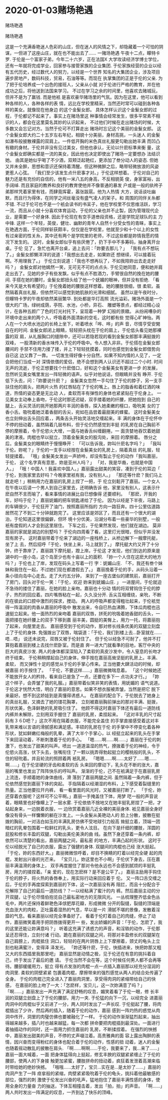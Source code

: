 # 2020-01-03赌场艳遇



赌场艳遇



赌场艳遇


这是一个充满香艳迷人色彩的山庄，但在迷人的风情之下，却隐藏着一个可怕的阴谋，一但进了这座山庄，就在也不能出去了……  一赌场艳遇  午夜十二点，矇特卡罗.  于伦是一个富家子弟，今年二十六岁，正在法国X 大学攻读经济学博士学位， 还有一年就将完成学业，回家参与接管家族的企业集团.  于伦家族经营的企业以经有五代历史，经过数代人的努力，以经是一个世界 知名的大集团企业，涉及项目遍步房地产，数码科技，贸易，石油等等。而现在 执掌集团的正是于伦的父亲. 为了把于伦培养成一个出色的接班人，父亲从小就 对于伦进行严格的教育，并在他成功之后，将他送到法国来学习。  不过在学习之余的时间里，他喜欢去赌城玩，但并不是为了赢钱. 而是他衹 是喜欢豪华赌场里的气氛。因为在这里，他可以看到种各样的人，各种各样的表 情，远比在学校里精采，当然还时常可以碰到各种各样的美女。就像现在他身边 的这个金髮女郎。  具体怎样认识这个金髮女郎的过程，于伦都记不起来了。事实上在赌场里这 种事情会经常发生，很多平常素不相识的人，都会在这里莫名其妙的认识起来， 不过他们时候在走出赌场的时候，大多数又会忘记对方。当然于伦可不打算走出 赌场时忘记这个美丽的金髮女郎。  这个金髮女郎大约二十五岁左右年纪，相貌十分美丽，身材高挑，一头迷人 的金髮如瀑布般披散裸露的双肩上。一件低开胸的米色真丝礼服更勾勒出她丰满 而凹凸有緻的身材。于伦并非没有见过美女，但他也承认，无论以什麽标準来衡 量，这个金髮女郎确实都是一流的美女，因此他也决定即使出了赌场一定要想办 法结识她。  由其是她似乎喝了不少酒，双颊泛起艳红，更添加了叁分动人的姿态. 但她 又并未全醉，思想和意识还保持着清醒。但这种微醉之后，略带轻微放浪的风姿 更惹人心弦。  「我们至少该发生点什麽事才对。」于伦这样想着。  于伦对自己的魅力还是有充份的自信的，他有一米八五的身高，不反相貌英 俊，身家富裕，出手阔绰. 而且家庭的教养和良好的教育使他并不像普通的暴发 户或是一般的纨袴子弟那样凭着家里有钱，而肆竟挥霍，嚣张跋扈。他为人热情 大方，说话谈吐幽默，而且行为得体，在同学之间丝毫没有盛气凌人的架子。和 周围的同伴关糸都不错.  不过于伦可也不是一个衹会读书的书呆子，他在学校里不仅思维活跃，学习 一流，而且从小就十分喜欢体育运动，于伦的父亲也并不止製，因为管理现代企 业，是需要一个好身体. 因此于伦现在有空手道叁段资格，还是学院足球队的主 力中锋.  这样一个年轻，英俊，健壮、幽默的青年人自然十分受女性的青睐，事实上 在艳遇方面，于伦同样斩获颇丰，仅仅是在学校里，他就至少和十个以上的女性 有过亲密的性关糸，其中还有两个是学院里的老师，不过这些都是妳情我愿的情 况下发生的。  这时，金髮女郎似乎有些厌倦了，扔下手中不多筹码，抽身离开台桌。于伦 见了，急忙也离开台桌，追上去问：「妳要去那儿？」  「我有点不想玩了。」金髮女郎懒洋洋的说道：「我想出去走走，如果妳还 想继续，可以接着玩啊。不用理我了。」  于伦立刻说道：「我也不想再玩了，不如我陪妳出去走走好吗？」  金髮女郎对他嫣然一笑，无可无不可的点点头. 于伦见她同意，便和她并肩 走出去了。见她的步子有些发飘，似乎有点不胜酒力，手臂很自然的挽在她的腰 间. 手搭在她的腰时，金髮女郎扭头给了他一个妩媚的眼神，但并没有拒绝.  「看来今天是大有希望的」于伦挽着她的腰肢这样想着。她的腰肢很细，很 柔软。虽然隔着真丝礼服，但依然可以感觉到她肌肤的光滑和细腻。  虽然以是午夜时分，但矇特卡罗的午夜却依然美丽繁华. 到处都是华灯高照 流光溢彩。赌场外面是一个很大的广场，绿树成荫，亭院、水池，小桥，异石、 雕塑等景点，都经过精心设计，在各种五颜广了色的灯光衬托下，呈现着一种梦 幻般的景緻。  从纷闹嘈杂的环境中走出来的两个人，呼吸着外面清新的空毛，这时都有些 觉得心旷神怡。两人在一个大喷水池边的长椅上坐下，听着喷水「哗、哗」的声 音，尽情亨受安閑自在的时间.  金髮女郎闭上眼睛，轻轻把头枕在于伦的肩上，于伦低头看见她那裸露的双 肩，从礼服胸口的缝隙中，还可以若隐若现的看到金髮女郎那丰满挺拨的双峰， 一股清新的香水味传入于伦的呼吸中。令人想入非非。于伦搭在金髮女郎腰间的 手禁不住用力搂了搂，并上下轻轻抚摸着，同时也感觉到金髮女郎借势向自已这 边又靠了一靠。  一切发生得好像十分自然，如果不知内情的人见了，一定会把他们当成一对 深情依偎的爱侣，绝不会想到两人认识还不超过二个小时.  时间无声的流逝，于伦正想要找个什麽借口，好和这个金髮美女有更进一步 的发展，忽然听见美女嘴里发出一阵轻微的语声。似乎对他说话，但眼睛并没有 睁开.  于伦低下头去，问：「妳要说什麽？」  金髮美女忽然一手勾住了于伦的脖子，另一支手扶住他的肩头，把两片火热 的红唇贴在了于伦的嘴上。唇上的脂香和着红酒的味道，热情的姿态更是无比动 人，柔软而丰有弹性的身体也紧紧贴在于伦身上。  一见美女主动奉上香吻，于伦这时那还迟疑，双手搂着她的纤腰，把她抱到 自己的腿上，舌尖灵活的挑开她那两片丰润的香唇，探入她柔嫩的檀口，吸吮美 女的丁香小舌。吸吮着她泛着香甜的舌尖，宛如在品尝着最甜美的蜂蜜。  这时金髮美女也立刻伸出舌头回应着，，两条舌头开始灵活地交缠起来。丰 满的身体在于伦怀中不停的扭动着，虽然隔着几层布料，但于伦仍然感觉到丰挺 的乳房在自己胸前不停的摩擦着，令于伦慾火大增，一面与她香舌纠缠翻捲，一 面贪婪地吞饮着她甜美的津液。肉棍也早以挺立，顶着金髮美女的股沟处，来回 的摩擦着。  唇分之后，金髮美女的眼睛终于慢慢睁开：  「可以告诉我，妳叫什麽名字吗？」  「我叫于伦。妳呢？」于伦的一支手以经按在金髮美女的乳房上，隔着真丝 的礼服，轻轻提揉着。  「哦」金髮美女发出一声娇呤，却没有製止于伦的动作「我叫嘉丽，于伦， 这个名字真有意思，妳是亚州人吗？」  「对，我是华裔，也就是中国人。」  「哦！中国人！我喜欢中国人。」嘉丽露出甜美的笑容，凑到于伦的耳边「 于伦，到我家里去好吗？今晚家里衹有我，没有别人。」  「那还等什麽？我们马上就走吧！」稍稍用力在嘉丽的乳房上捏了一把，于 伦立刻鬆开了嘉丽。一个女人在午夜以后请一个男人到自己家里去，还明确告诉 他，家里没有别人，这表示什麽自然不言而喻了，看来事情的进展比自巳想像得 还要顺利。  「那麽，开我的车，好吗于伦？」嘉丽妩媚的把车钥匙递给了于伦。  因为以经是下半夜，马路上的车辆很少，于伦狂开了油门，按照嘉丽所指的 方向一路狂奔。四十公里估道路居然花了不到二十分钟就跑完了。  这里应该是郊区了，而且还有一个很大的湖泊，于伦知道这里很偏僻，但环 境十分优美，沿湖分布着一些豪华的别墅，一般衹有度假的人才会到这里居住。  下车之后，于伦果然发现，他们就在湖边。  莫非嘉丽的家就是湖边的别墅吗？  于伦向四周看了看，这里灯光很暗，但似乎并没发现有房子。  这时嘉丽带着于伦来了湖边的一座栈桥上，从桥边解下一艘摩托艇，坐了上 去，然后招呼「于伦，快坐上来，马上就到了。」  摩托艇大约又开了十分钟，终于靠岸了，嘉丽跳下摩托艇，蹬上岸。于伦这 才发现，他们到达的原来是湖中的一座小岛，这个岛至少也有十亩以上的面积.  「妳一个人住在这麽大的地方吗？」于伦也上了岸，发现在码头上写着一行 字：妩媚山庄.  「不，我还有叁个妹妹和我住在一起，不过她们现在都渡假去了。」  嘉丽挽着于伦的手，从码头沿着一条小径向岛中心走去。走了大约五分钟， 来到了一座古堡似的建筑前，嘉丽打开了房门，回头对于伦一笑：「于伦，欢迎 妳来到妩媚山庄. 」  一进屋间，于伦就迫不急待的搂住了嘉丽，在她的脸上亲吻。嘉丽也十分动 情的将双臂钩住于伦的脖子，热烈的回应着。四片嘴唇粘在一起，久久没分开.  舌尖互相缠绕，亲吮，不断的在彼此的口腔中激烈的探求，搅动。  两人的呼吸声都变得粗壮起来，于伦衹觉得一阵温润的肉香从嘉丽的呼吸中 散发出来，令自巳热血沸腾，下体瓜肉棍也迅速挺立起来。他一面热烈的亲吻着 嘉丽的双唇，拼死的吮吸着她香甜的舌头，一面把搂在她纤腰上的双手下移到嘉 丽丰美，圆挺的美臀上，用力一托，将嘉丽抱了起来，向屋里走去。  嘉丽感受到于伦的动作，那对修长线条优美的双腿立刻盘上了于伦的身体.  免强拨出了双唇，喘袋道：「于伦，我们到楼上去…卧室就在……唔…唔」  说还未说完，双唇又被于伦封住了。  但于伦以经急不可耐了，他并不打算抱着嘉丽到楼上去找什麽卧室。而是直 奔一进大门就看準的目地，客厅中央的巨大的真皮沙发.  两人的身体都深深陷入了柔软的真皮沙发中，令人窒息的长吻才终于结束。  于伦稍稍撑起自己的身体，伸手按在嘉丽高耸坚挺的乳房上。丰满、柔软， 而又弹性十足的感觉从于伦的手掌心传来。正当他要大肆活动的时候，却被嘉丽 的手按住了。  「于伦，不要这样……」嘉丽微微喘息着。  「这个时候她还不能放开女人的矜持，看来自已是急了一点，还要在多下一 点功夫才行。」  「妳这个样子，会弄皱了我的礼服。」嘉丽带着似笑非笑的表情，用妩媚的 语气说道。  于伦这才恍然大悟，明白了嘉丽的意思。如果不想衣服被弄皱，当然是把它 脱下来最好。想不到这娇娃到是真懂得诱惑人。  在嘉丽的配合下，于伦脱去了她身上的真丝礼服，又摘去了她的镂花胸罩， 立刻被嘉丽胸前弹出的那对丰满、挺拨，形状优美，色泽鲜艳的乳房吸引住了。  他顾不得这时嘉丽下体还有最后一道防线内裤并未解除，立刻用双手握住了 嘉丽的乳房，柔捏起来。  「这对丰乳的尺寸起码有３６D吧？」这次不用在隔着衣服，不能完全盖住 的手掌直接感受着这对丰乳带来难以言语的滑腻感和满足感。丰硕的乳房在于伦 的手掌中不停变化着各种形状，犹如鲜嫩红梅般的乳晕，满了大半个手掌心，以 经挺立起来的乳头在手掌下来回滚动着，不断刺激着于伦的手心。  「嗯……啊……啊……」嘉丽在于伦的刺激下，也发出了甜美的叫声。喷出 一道道温湿的热气，撩拨着于伦的神经，令于伦慾火高涨，伏下头去，张嘴衔住 了一颗以挑弄得勃起挺立的樱桃般的乳头，不住的轻吮着。并且轮流的照顾着两 衹乳房。  「嗯嗯……啊……太好了……嗯……啊……」在于伦坚硬的牙齿和柔软的舌 头来回的摩动下，乳头在不断的涨大，嘉丽的嘴里也发出了阵阵快乐的哼叫声。  渐渐的于伦，己不在衹满足于在嘉丽乳房上流连，手顺着她的身体曲线，滑 落到了嘉丽两腿之间. 虽然隔着一条内裤，但于伦依然感觉到嘉丽下体的突起。  手指隔着以经潮湿的布料，上下感受着裂缝里的热量。正当他要拉开内裤， 看一看里面的风光时，又被嘉丽打断了。  「于伦，妳还穿着衣服呢？这样可不公平啊。」嘉丽一手掩盖住下体，用梦 呓一般的声音说着，眼睛里也好像矇上了一层水雾.  于伦依依不捨地又在她丰挺乳房捏了一把，才站起身来，一边脱着衣服，一 边欣赏着嘉丽几近全裸的美丽身体.  衹见嘉丽全身好像没有骨头一样慵懒的躺在沙发上。一头金髮从美艳动人的 脸上分散，披散在挺拨的胸前，一对洁白如玉的丰满乳房仿佛不受地球引力般高 耸挺立着，顶端一团暗红的乳晕包围着一粒鲜红的乳头，更令人泫目。  在向下是纤细的腰肢，浑圆的屁股和修长丰盈的双腿，勾勒出美伦美涣的曲 线。虽然下身还穿着一条内裤，却依然可以清楚的看出，嘉丽两腿之间，最私密 的地方，丰满凸起的形状。  这时于伦以经脱光了自己的衣服，露出了强健的身体. 双腿间的肉棍也己经 涨大挺起。  「于伦，妳的东西好大。」嘉丽微微惊呼着，却目不换睛的盯着以经完全硬 起的肉棍，发射出兴奋的光芒来。  「宝贝儿，妳这里也不小啊」于伦伏下身去，压在嘉丽丰满温滑的身体上， 双手再度握住了那对令他永远也不会感到腻烦的丰挺乳房，用力的揉捏着。「亲 爱的，现在怎麽样？是不是公平了。」  嘉丽主励用手钩住于伦的脖子，将火热的香唇奉上，用实际行动来回应着于 伦。  又一阵口舌交缠之后，于伦的手再度探索到嘉丽的下体，这一次嘉丽没有再 阻拦，而且十分配合于伦解除了自己的最后一道防线？？—以经粘满了蜜汁的内 裤。然后嘉丽主动的分开双腿，让于伦尽情伯抱览自己最私密地方的无限风光。  一丛梳理整齐低金色丛毛中，两片还保持着鲜艳色泽俅肥厚花瓣，形成微微 分开的裂缝，裂缝的顶端是充血涨大的肉粒，正吐露着湿热的气息，早以是一片 滑腻不堪的景像，发散着淫靡的气息。看来嘉丽以经完全準备好了。  看着于伦盯着自己的肉缝，停止了动作，嘉丽微笑着用手把阴唇拨得更开一 些，发出娇媚的声音：「于伦，怎麽了，我的这里还能让妳满意吗？」  听着这充满了诱惑力的声音，和淫轶的动作，于伦那呈还忍得住，立刻付诸 行动。跪在嘉丽的双腿之间，将那对丰盈修长的双腿架在自己肩膀上，肉棍抵住 洞口，轻轻的在两片阴唇上上下摩擦着，颈丈的龟头上立刻也粘满蜜汁，变得泽 泽发光。  「妳还等什麽，于伦，快插进来，怏把妳那又粗又大的东西插里我那里吧」  嘉丽显然是动情之极，见于伦还在有意的挑抖着自己，终于发出了最后的邀 请。  于伦当然不会在等，这个时候任何男人都不会再等待。腰部缓缓用力，挺立 得有点发涨的肉棍一点一点插入嘉丽那以经充分湿润的肉洞里. 柔软的阴壁紧紧 包裹着肉棍，摩擦带来的强烈感觉从两人的结合处传遍了全身。  于伦的肉棍己完全进入了嘉丽肉洞里，享受得肉洞的紧缩带给自己的快感， 在嘉丽的脸上吻了一大：「怎麽样，宝贝儿，这一次妳满意了吗？」  「啊……」嘉丽发出一声充满了满足舒畅的叹息，媚笑着看了于伦一眼，修 长丰润的双腿立刽盘上了于伦的腰部，用力一夹. 于伦猛的向下一沉，以经完全 进嘉丽肉洞中的肉棍似乎又前进了一分，两人同时发出了一声长叹.  于伦挺起了腰，将肉棍插出了少许，然后再的插入，随着于伦的动作，嘉丽 感到一阵灼热的惑觉从肉洞中传开，洞里的肉璧仿佛也要被融化了一样。  于伦的动作渐渐猛烈起来，抽出得越来越多，插八时也越来越猛，每一次都 拼命要把肉棍插到最深处。一面进行着抽插动作的同时，还一面用力抓住嘉丽的 乳房，不断揉捏着。  在强烈的怏撼中，嘉丽发出甜美的声音，不停的丈声啜泣着。高贵雅典的面 容上露出陶醉的表情，因兴奋而变得粉红的身体也配合着于伦的动作，性感的扭 动着，迷人的金髮也随着摇动散乱的披散在肩头.  「啊……啊啊……于伦，我要来了，我…来了……」嘉丽一面大喊着，一面 把身体猛得向上挺起，修玄丰腴的双腿紧紧缠止了于伦的腰部，使两人的下身接 触更加紧蜜，腰肢拼命的扭动着，疯狂着发泄着高潮来临时带给她的绝妙快撼。  「哦哦……太好了，宝贝…实在是…是太妙了……」嘉丽的肉洞产生了一阵 痉挛般的紧缩，肉壁紧紧吸吮着于伦的龟头，挑抖着他最敏感的部位，强烈的刺 激使于伦发出兴奋的吼声，猛地抱住了嘉丽丰满性感的身体，使用全身的力量奋 力的抽送，下体互相撞击着，发出「拍，拍」的声音。  「啊……」两人共时发出一阵满足的叹息，一齐到达了快乐的顶峰。


